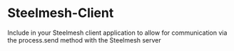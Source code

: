 # Steelmesh-Client

Include in your Steelmesh client application to allow for communication via the process.send method with the Steelmesh server